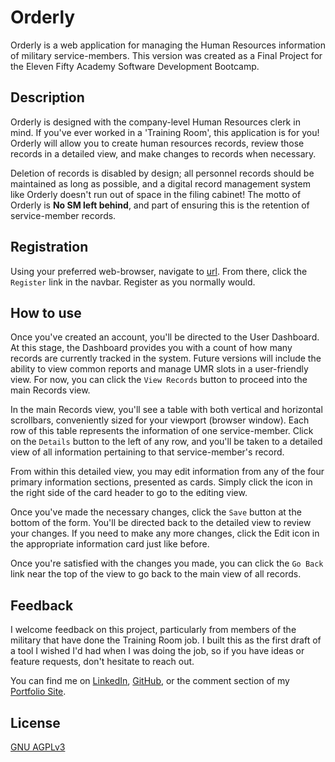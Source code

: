 # Orderly

Orderly is a web application for managing the Human Resources information of military service-members. This version was created as a Final Project for the Eleven Fifty Academy Software Development Bootcamp.

## Description

Orderly is designed with the company-level Human Resources clerk in mind.  If you've ever worked in a 'Training Room', this application is for you!  Orderly will allow you to create human resources records, review those records in a detailed view, and make changes to records when necessary.  

Deletion of records is disabled by design; all personnel records should be maintained as long as possible, and a digital record management system like Orderly doesn't run out of space in the filing cabinet! The motto of Orderly is **No SM left behind**, and part of ensuring this is the retention of service-member records.

## Registration

Using your preferred web-browser, navigate to [url](#).
From there, click the `Register` link in the navbar.  Register as you normally would.

## How to use

Once you've created an account, you'll be directed to the User Dashboard.  At this stage, the Dashboard provides you with a count of how many records are currently tracked in the system.  Future versions will include the ability to view common reports and manage UMR slots in a user-friendly view.  For now, you can click the `View Records` button to proceed into the main Records view.

In the main Records view, you'll see a table with both vertical and horizontal scrollbars, conveniently sized for your viewport (browser window). Each row of this table represents the information of one service-member.  Click on the `Details` button to the left of any row, and you'll be taken to a detailed view of all information pertaining to that service-member's record.

From within this detailed view, you may edit information from any of the four primary information sections, presented as cards.  Simply click the icon in the right side of the card header to go to the editing view.

Once you've made the necessary changes, click the `Save` button at the bottom of the form.  You'll be directed back to the detailed view to review your changes. If you need to make any more changes, click the Edit icon in the appropriate information card just like before.

Once you're satisfied with the changes you made, you can click the `Go Back` link near the top of the view to go back to the main view of all records.

## Feedback
I welcome feedback on this project, particularly from members of the military that have done the Training Room job.  I built this as the first draft of a tool I wished I'd had when I was doing the job, so if you have ideas or feature requests, don't hesitate to reach out.

You can find me on [LinkedIn](https://www.linkedin.com/in/asmetcalf/), [GitHub](https://github.com/asmetcalf), or the comment section of my [Portfolio Site](https://asmetcalf.github.io/).

## License
[GNU AGPLv3 ](https://choosealicense.com/licenses/agpl-3.0/)
